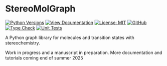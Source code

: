 # StereoMolGraph
[![Python Versions](https://img.shields.io/badge/Python-3.10|3.11|3.12|3.13-blue?logo=python)](https://www.python.org/)
[![View Documentation](https://img.shields.io/badge/📖-Documentation-8CA1AF)](https://stereomolgraph.readthedocs.io)
[![License: MIT](https://img.shields.io/badge/License-MIT-yellow.svg?logo=opensourceinitiative)](https://opensource.org/licenses/MIT)
[![GitHub](https://img.shields.io/badge/GitHub-View%20on%20GitHub-blue?logo=github)](https://github.com/maxim-papusha/StereoMolGraph)
[![Type Check](https://github.com/maxim-papusha/StereoMolGraph/actions/workflows/run_type_check.yaml/badge.svg?event=push)](https://github.com/maxim-papusha/StereoMolGraph/actions/workflows/run_type_check.yaml)
[![Unit Tests](https://github.com/maxim-papusha/StereoMolGraph/actions/workflows/run_test.yaml/badge.svg?branch=main&event=push)](https://github.com/maxim-papusha/StereoMolGraph/actions/workflows/run_test.yaml)


A Python graph library for molecules and transition states with stereochemistry.

Work in progress and a manuscript in preparation.
More documentation and tutorials coming end of summer 2025